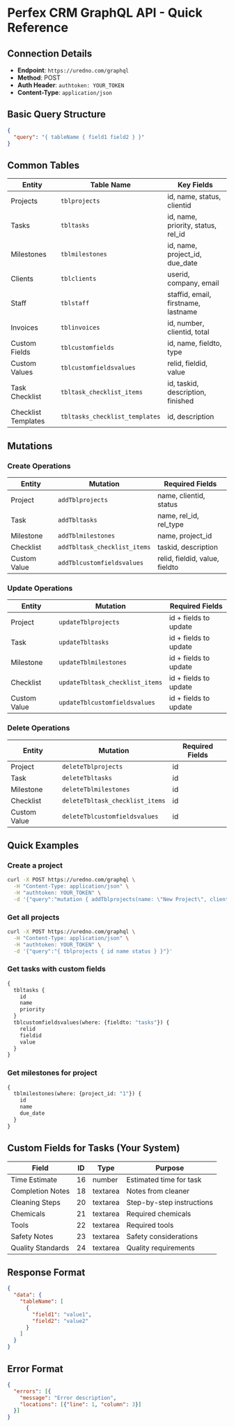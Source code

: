 # Perfex CRM GraphQL API - Quick Reference

## Connection Details
- **Endpoint**: `https://uredno.com/graphql`
- **Method**: POST
- **Auth Header**: `authtoken: YOUR_TOKEN`
- **Content-Type**: `application/json`

## Basic Query Structure
```json
{
  "query": "{ tableName { field1 field2 } }"
}
```

## Common Tables

| Entity | Table Name | Key Fields |
|--------|------------|------------|
| Projects | `tblprojects` | id, name, status, clientid |
| Tasks | `tbltasks` | id, name, priority, status, rel_id |
| Milestones | `tblmilestones` | id, name, project_id, due_date |
| Clients | `tblclients` | userid, company, email |
| Staff | `tblstaff` | staffid, email, firstname, lastname |
| Invoices | `tblinvoices` | id, number, clientid, total |
| Custom Fields | `tblcustomfields` | id, name, fieldto, type |
| Custom Values | `tblcustomfieldsvalues` | relid, fieldid, value |
| Task Checklist | `tbltask_checklist_items` | id, taskid, description, finished |
| Checklist Templates | `tbltasks_checklist_templates` | id, description |

## Mutations

### Create Operations
| Entity | Mutation | Required Fields |
|--------|----------|-----------------|
| Project | `addTblprojects` | name, clientid, status |
| Task | `addTbltasks` | name, rel_id, rel_type |
| Milestone | `addTblmilestones` | name, project_id |
| Checklist | `addTbltask_checklist_items` | taskid, description |
| Custom Value | `addTblcustomfieldsvalues` | relid, fieldid, value, fieldto |

### Update Operations
| Entity | Mutation | Required Fields |
|--------|----------|-----------------|
| Project | `updateTblprojects` | id + fields to update |
| Task | `updateTbltasks` | id + fields to update |
| Milestone | `updateTblmilestones` | id + fields to update |
| Checklist | `updateTbltask_checklist_items` | id + fields to update |
| Custom Value | `updateTblcustomfieldsvalues` | id + fields to update |

### Delete Operations
| Entity | Mutation | Required Fields |
|--------|----------|-----------------|
| Project | `deleteTblprojects` | id |
| Task | `deleteTbltasks` | id |
| Milestone | `deleteTblmilestones` | id |
| Checklist | `deleteTbltask_checklist_items` | id |
| Custom Value | `deleteTblcustomfieldsvalues` | id |

## Quick Examples

### Create a project
```bash
curl -X POST https://uredno.com/graphql \
  -H "Content-Type: application/json" \
  -H "authtoken: YOUR_TOKEN" \
  -d '{"query":"mutation { addTblprojects(name: \"New Project\", clientid: \"28\", status: \"2\") { id name } }"}'
```

### Get all projects
```bash
curl -X POST https://uredno.com/graphql \
  -H "Content-Type: application/json" \
  -H "authtoken: YOUR_TOKEN" \
  -d '{"query":"{ tblprojects { id name status } }"}'
```

### Get tasks with custom fields
```graphql
{
  tbltasks {
    id
    name
    priority
  }
  tblcustomfieldsvalues(where: {fieldto: "tasks"}) {
    relid
    fieldid
    value
  }
}
```

### Get milestones for project
```graphql
{
  tblmilestones(where: {project_id: "1"}) {
    id
    name
    due_date
  }
}
```

## Custom Fields for Tasks (Your System)

| Field | ID | Type | Purpose |
|-------|-----|------|---------|
| Time Estimate | 16 | number | Estimated time for task |
| Completion Notes | 18 | textarea | Notes from cleaner |
| Cleaning Steps | 20 | textarea | Step-by-step instructions |
| Chemicals | 21 | textarea | Required chemicals |
| Tools | 22 | textarea | Required tools |
| Safety Notes | 23 | textarea | Safety considerations |
| Quality Standards | 24 | textarea | Quality requirements |

## Response Format
```json
{
  "data": {
    "tableName": [
      {
        "field1": "value1",
        "field2": "value2"
      }
    ]
  }
}
```

## Error Format
```json
{
  "errors": [{
    "message": "Error description",
    "locations": [{"line": 1, "column": 3}]
  }]
}
```